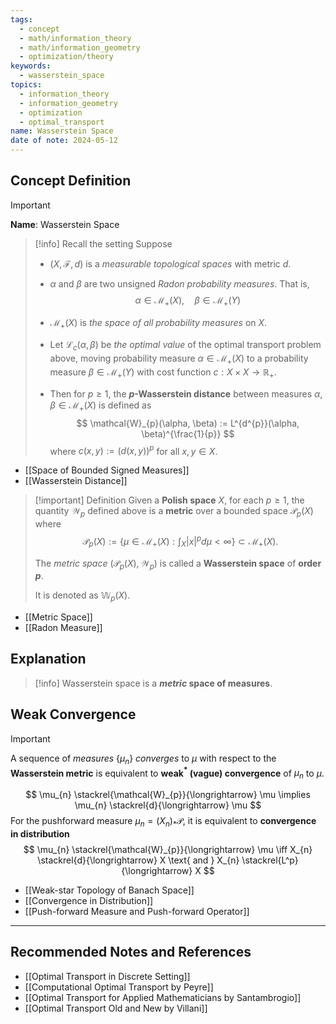 ```yaml
---
tags:
  - concept
  - math/information_theory
  - math/information_geometry
  - optimization/theory
keywords:
  - wasserstein_space
topics:
  - information_theory
  - information_geometry
  - optimization
  - optimal_transport
name: Wasserstein Space
date of note: 2024-05-12
---
```


## Concept Definition

>[!important]
>**Name**: Wasserstein Space

>[!info] Recall the setting
>Suppose 
>- $(X, \mathscr{F}, d)$ is a *measurable topological spaces* with metric $d$.
>- $\alpha$ and $\beta$ are two unsigned *Radon probability measures*. That is, 
>  $$
>  \alpha \in \mathcal{M}_{+}(X), \quad \beta \in \mathcal{M}_{+}(Y)
> $$
>- $\mathcal{M}_{+}(X)$ is *the space of all probability measures* on $X$.
>- Let $\mathcal{L}_{c}(\alpha, \beta)$ be *the optimal value* of the optimal transport problem above, moving probability measure $\alpha \in \mathcal{M}_{+}(X)$ to a probability measure $\beta \in \mathcal{M}_{+}(Y)$ with cost function $c: X \times X \to \mathbb{R}_{+}$. 
>
>- Then for $p \ge 1$, the **$p$-Wasserstein distance**  between measures $\alpha, \beta \in \mathcal{M}_{+}(X)$ is defined as 
>$$
>\mathcal{W}_{p}(\alpha, \beta) := L^{d^{p}}(\alpha, \beta)^{\frac{1}{p}}
>$$ 
>where $c(x, y) := (d(x, y))^p$ for all $x, y \in X$.

- [[Space of Bounded Signed Measures]]
- [[Wasserstein Distance]]

>[!important] Definition
>Given a **Polish space** $X$, for each $p \ge 1$, the quantity $\mathcal{W}_{p}$ defined above is a **metric** over a bounded space $\mathscr{P}_{p}(X)$ where 
>$$
>\mathscr{P}_{p}(X) := \left\{ \mu \in \mathcal{M}_{+}(X):  \int_{X} |x|^p d\mu < \infty  \right\} \subset \mathcal{M}_{+}(X).
>$$
>
>The *metric space* $(\mathscr{P}_{p}(X), \mathcal{W}_{p})$ is called a **Wasserstein space** of **order $p$**. 
>
>It is denoted as  $\mathbb{W}_{p}(X)$.

- [[Metric Space]]
- [[Radon Measure]]


## Explanation

>[!info]
>Wasserstein space is a **_metric_ space of measures**.

## Weak Convergence

>[!important]
>A sequence of *measures* $\left\{ \mu_{n} \right\}$ *converges* to $\mu$ with respect to the **Wasserstein metric** is equivalent to **weak$^{*}$ (vague) convergence** of $\mu_{n}$ to $\mu$.
>
>$$
>\mu_{n} \stackrel{\mathcal{W}_{p}}{\longrightarrow} \mu \implies \mu_{n} \stackrel{d}{\longrightarrow} \mu
>$$
>For the pushforward measure $\mu_{n} = (X_{n})_{*}\mathcal{P}$, it is equivalent to **convergence in distribution**
>$$
>\mu_{n} \stackrel{\mathcal{W}_{p}}{\longrightarrow} \mu \iff X_{n} \stackrel{d}{\longrightarrow} X \text{ and } X_{n} \stackrel{L^p}{\longrightarrow} X
>$$


- [[Weak-star Topology of Banach Space]]
- [[Convergence in Distribution]]
- [[Push-forward Measure and Push-forward Operator]]




-----------
##  Recommended Notes and References

- [[Optimal Transport in Discrete Setting]]
- [[Computational Optimal Transport by Peyre]]
- [[Optimal Transport for Applied Mathematicians by Santambrogio]]
- [[Optimal Transport Old and New by Villani]]